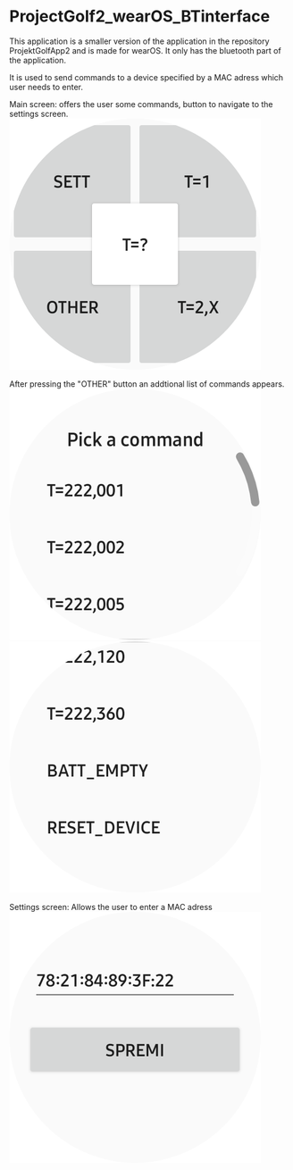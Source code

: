 # ProjectGolf2_wearOS_BTinterface

This application is a smaller version of the application in the repository ProjektGolfApp2 and is made for wearOS. 
It only has the bluetooth part of the application.

It is used to send commands to a device specified by a MAC adress which user needs to enter.

Main screen:
offers the user some commands, button to navigate to the settings screen.
![Main screen](screenshots/PG2_wearOS_main.png)

After pressing the "OTHER" button an addtional list of commands appears.
![Main screen - additional](screenshots/PG2_wearOS_pickCommand.png)
![Main screen - additional2](screenshots/PG2_wearOS_pickCommand2.png)


Settings screen:
Allows the user to enter a MAC adress
![Settings screen](screenshots/PG2_wearOS_settings.png)
